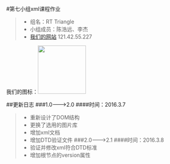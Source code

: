 #第七小组xml课程作业

>* 组名：RT Triangle
>* 小组成员：陈浩远、李杰
>* [我们的网站](http://121.42.55.227/)  121.42.55.227

我们的图标：<img src="http://121.42.55.227/icon.png" width="128" height="128" />

##更新日志
###1.0--->2.0
####时间：2016.3.7
>* 重新设计了DOM结构
>* 更换了选用的图片库
>* 增加xml文档
>* 增加DTD验证文件
###2.0--->2.1
####时间：2016.3.8
>* 验证并修改xml符合DTD标准
>* 增加根节点的version属性

